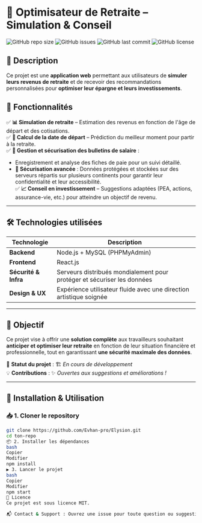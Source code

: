 # 🏦 Optimisateur de Retraite – Simulation & Conseil  

![GitHub repo size](https://img.shields.io/github/repo-size/Evhan-pro/Elysion-Dev)
![GitHub issues](https://img.shields.io/github/issues/Evhan-pro/Elysion-Dev)
![GitHub last commit](https://img.shields.io/github/last-commit/Evhan-pro/Elysion-Dev)
![GitHub license](https://img.shields.io/github/license/Evhan-pro/Elysion-Dev)

## 📖 Description  
Ce projet est une **application web** permettant aux utilisateurs de **simuler leurs revenus de retraite** et de recevoir des recommandations personnalisées pour **optimiser leur épargne et leurs investissements**.

## 🚀 Fonctionnalités  
✅ **📊 Simulation de retraite** – Estimation des revenus en fonction de l'âge de départ et des cotisations.  
✅ **📅 Calcul de la date de départ** – Prédiction du meilleur moment pour partir à la retraite.  
✅ **📄 Gestion et sécurisation des bulletins de salaire** :  
   - Enregistrement et analyse des fiches de paie pour un suivi détaillé.  
   - **🔐 Sécurisation avancée** : Données protégées et stockées sur des serveurs répartis sur plusieurs continents pour garantir leur confidentialité et leur accessibilité.  
✅ **📈 Conseil en investissement** – Suggestions adaptées (PEA, actions, assurance-vie, etc.) pour atteindre un objectif de revenu.  

---

## 🛠️ Technologies utilisées  
| Technologie | Description |
|------------|------------|
| **Backend** | Node.js + MySQL (PHPMyAdmin) |
| **Frontend** | React.js |
| **Sécurité & Infra** | Serveurs distribués mondialement pour protéger et sécuriser les données |
| **Design & UX** | Expérience utilisateur fluide avec une direction artistique soignée |

---

## 📌 Objectif  
Ce projet vise à offrir une **solution complète** aux travailleurs souhaitant **anticiper et optimiser leur retraite** en fonction de leur situation financière et professionnelle, tout en garantissant **une sécurité maximale des données**.

📍 **Statut du projet** : 🏗️ *En cours de développement*  
💡 **Contributions** : ✨ *Ouvertes aux suggestions et améliorations !*  

---

## 🔧 Installation & Utilisation  

### 📥 1. Cloner le repository  
```bash
git clone https://github.com/Evhan-pro/Elysion.git
cd ton-repo
📦 2. Installer les dépendances
bash
Copier
Modifier
npm install
▶️ 3. Lancer le projet
bash
Copier
Modifier
npm start
📜 Licence
Ce projet est sous licence MIT.

📬 Contact & Support : Ouvrez une issue pour toute question ou suggestion !
